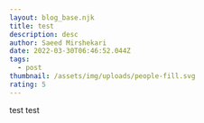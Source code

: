 ```yaml
---
layout: blog_base.njk
title: test
description: desc
author: Saeed Mirshekari
date: 2022-03-30T06:46:52.044Z
tags:
  - post
thumbnail: /assets/img/uploads/people-fill.svg
rating: 5
---
```

test test